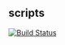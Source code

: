 ## scripts
[![Build Status](https://travis-ci.org/stites/scripts.svg?branch=master)](https://travis-ci.org/stites/scripts)
